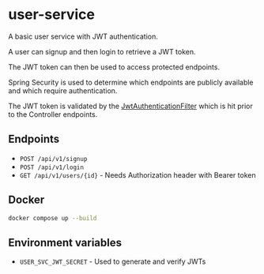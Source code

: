 # user-service
A basic user service with JWT authentication.

A user can signup and then login to retrieve a JWT token.

The JWT token can then be used to access protected endpoints.

Spring Security is used to determine which endpoints are publicly available and which require authentication.

The JWT token is validated by the [JwtAuthenticationFilter](src/main/java/io/samwells/user_service/security/JwtAuthenticationFilter.java) which is hit prior to the Controller endpoints.

## Endpoints
- `POST /api/v1/signup`
- `POST /api/v1/login`
- `GET /api/v1/users/{id}` - Needs Authorization header with Bearer token

## Docker

```bash
docker compose up --build
```

## Environment variables
- `USER_SVC_JWT_SECRET` - Used to generate and verify JWTs
